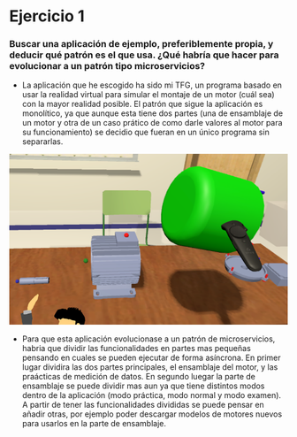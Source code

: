 # Ejercicio 1

### Buscar una aplicación de ejemplo, preferiblemente propia, y deducir qué patrón es el que usa. ¿Qué habría que hacer para evolucionar a un patrón tipo microservicios?


-	La aplicación que he escogido ha sido mi TFG, un programa basado en usar la realidad virtual para simular el montaje de un motor (cuál sea) con la mayor realidad posible. El patrón que sigue la aplicación es monolítico, ya que aunque esta tiene dos partes (una de ensamblaje de un motor y otra de un caso prático de como darle valores al motor para su funcionamiento) se decidio que fueran en un único programa sin separarlas.
	

![Imagen](Img/TFG.png)


-	Para que esta aplicación evolucionase a un patrón de microservicios, habria que dividir las funcionalidades en partes mas pequeñas pensando en cuales se pueden ejecutar de forma asíncrona. En primer lugar dividira las dos partes principales, el ensamblaje del motor, y las praácticas de medición de datos. En segundo luegar la parte de ensamblaje se puede dividir mas aun ya que tiene distintos modos dentro de la aplicación (modo práctica, modo normal y modo examen). A partir de tener las funcionalidades divididas se puede pensar en añadir otras, por ejemplo poder descargar modelos de motores nuevos para usarlos en la parte de ensamblaje.







